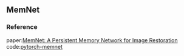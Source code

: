 ## MemNet
### Reference  
paper:[MemNet: A Persistent Memory Network for Image Restoration](https://arxiv.org/abs/1708.02209)   
code:[pytorch-memnet](https://github.com/Vandermode/pytorch-MemNet)  
